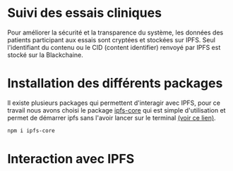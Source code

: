 # Suivi des essais cliniques

Pour améliorer la sécurité et la transparence du système, les données des patients participant aux essais sont cryptées et stockées sur IPFS. Seul l'identifiant du contenu ou le CID (content identifier) renvoyé par IPFS est stocké sur la Blackchaine.

# Installation des différents packages

Il existe plusieurs packages qui permettent d'interagir avec IPFS, pour ce travail nous avons choisi le package [ipfs-core](https://www.npmjs.com/package/ipfs-core) qui est simple d'utilisation et permet de démarrer ipfs sans l'avoir lancer sur le terminal [(voir ce lien)](https://github.com/ipfs/js-ipfs).

```bash
npm i ipfs-core
```

# Interaction avec IPFS
